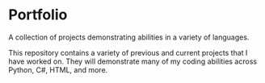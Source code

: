 # Portfolio
A collection of projects demonstrating abilities in a variety of languages.

This repository contains a variety of previous and current projects that I have worked
on. They will demonstrate many of my coding abilities across Python, C#, HTML, and more.
